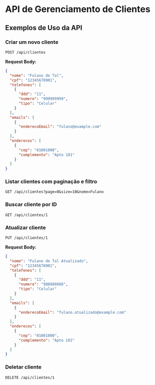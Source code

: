 # API de Gerenciamento de Clientes

## Exemplos de Uso da API

### Criar um novo cliente

`POST /api/clientes`

**Request Body:**

```json
{
  "nome": "Fulano de Tal",
  "cpf": "12345678901",
  "telefones": [
    {
      "ddd": "11",
      "numero": "999999999",
      "tipo": "Celular"
    }
  ],
  "emails": [
    {
      "enderecoEmail": "fulano@example.com"
    }
  ],
  "enderecos": [
    {
      "cep": "01001000",
      "complemento": "Apto 101"
    }
  ]
}
```

### Listar clientes com paginação e filtro

`GET /api/clientes?page=0&size=10&nome=Fulano`

### Buscar cliente por ID

`GET /api/clientes/1`

### Atualizar cliente

`PUT /api/clientes/1`

**Request Body:**

```json
{
  "nome": "Fulano de Tal Atualizado",
  "cpf": "12345678901",
  "telefones": [
    {
      "ddd": "11",
      "numero": "988888888",
      "tipo": "Celular"
    }
  ],
  "emails": [
    {
      "enderecoEmail": "fulano.atualizado@example.com"
    }
  ],
  "enderecos": [
    {
      "cep": "01001000",
      "complemento": "Apto 102"
    }
  ]
}
```

### Deletar cliente

`DELETE /api/clientes/1`